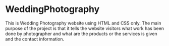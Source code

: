 # WeddingPhotography
This is Wedding Photography website using HTML and CSS only.
The main purpose of the project is that it tells the website visitors what work has been done by photographer and what are the products or the services is given and the contact information.
